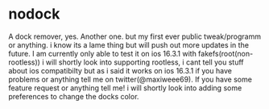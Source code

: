 # nodock
A dock remover, yes. Another one. but my first ever public tweak/programm or anything. i know its a lame thing but will 
push out more updates in the future. I am currently only able to test it on ios 16.3.1 with fakefs(root(non-rootless))
i will shortly look into supporting rootless, i cant tell you stuff about ios compatibilty but as i said it works on ios 16.3.1
if you have problems or anything tell me on twitter(@maxiweee69). If you have some feature request or anything tell me! i will shortly look into 
adding some preferences to change the docks color. 
